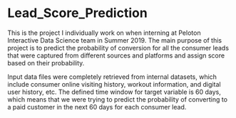 # Lead_Score_Prediction

This is the project I individually work on when interning at Peloton Interactive Data Science team in Summer 2019. The main purpose of this project is to predict the probability of conversion for all the consumer leads that were captured from different sources and platforms and assign score based on their probability. 

Input data files were completely retrieved from internal datasets, which include consumer online visiting history, workout information, and digital user history, etc. The defined time window for target variable is 60 days, which means that we were trying to predict the probability of converting to a paid customer in the next 60 days for each consumer lead. 
